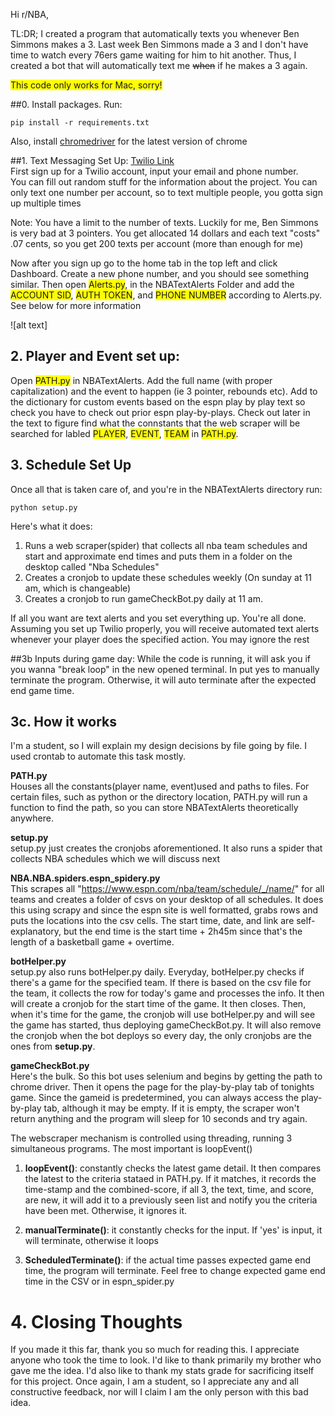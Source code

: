 Hi r/NBA,

TL:DR; I created a program that automatically texts you 
whenever Ben Simmons makes a 3. Last week Ben Simmons made
a 3 and I don't have time to watch every 76ers game waiting 
for him to hit another. Thus, I created a bot that will automatically
text me ~~when~~ if he makes a 3 again.

<span style="background-color: #FFFF00">This code only works for Mac, sorry!</span>

##0. Install packages. Run:

    pip install -r requirements.txt

Also, install [chromedriver](https://chromedriver.chromium.org/downloads) for the latest version of chrome

##1. Text Messaging Set Up: 
[Twilio Link](https://www.twilio.com/)  
First sign up for a Twilio account, input 
your email and phone number.   
You can fill out random stuff for the information about 
the project. You can only text one number per account,
so to text multiple people, you gotta sign up multiple times


Note: You have a limit to the number of texts. Luckily for me,
Ben Simmons is very bad at 3 pointers. You get allocated 14 dollars and each text "costs"
.07 cents, so you get 200 texts per account (more than enough for me)

Now after you sign up go to the home tab in the top left and click Dashboard. 
Create a new phone number, and you should see something similar. Then open <span style="background-color: #FFFF00">Alerts.py</span>,
in the NBATextAlerts Folder and add the <span style="background-color: #FFFF00">ACCOUNT SID</span>, <span style="background-color: #FFFF00">AUTH TOKEN</span>, and <span style="background-color: #FFFF00">PHONE NUMBER</span> 
according to Alerts.py. See below for more information

![alt text]

## 2. Player and Event set up:
Open <span style="background-color: #FFFF00">PATH.py</span> in NBATextAlerts. Add the full name (with proper capitalization) and the event
to happen (ie 3 pointer, rebounds etc). Add to the dictionary for custom events based on the espn play by play text so check you have to check
out prior espn play-by-plays. Check out later in the text to figure find what the connstants that the web scraper will be searched for labled 
<span style="background-color: #FFFF00">PLAYER</span>, <span style="background-color: #FFFF00">EVENT</span>, <span style="background-color: #FFFF00">TEAM</span> in <span style="background-color: #FFFF00">PATH.py</span>.


## 3. Schedule Set Up
Once all that is taken care of, and you're in the NBATextAlerts directory run: 

    python setup.py  
Here's what it does:  

1. Runs a web scraper(spider) that collects all nba team schedules and start and approximate end times and puts them in a folder on the desktop called "Nba Schedules"
2. Creates a cronjob to update these schedules weekly (On sunday at 11 am, which is changeable)
3. Creates a cronjob to run gameCheckBot.py daily at 11 am.
  
If all you want are text alerts and you set everything up. You're all done. Assuming you set up Twilio properly, you will receive automated text alerts whenever your 
player does the specified action. You may ignore the rest

##3b Inputs during game day:
While the code is running, it will ask you if you wanna "break loop" in the new opened terminal. In put yes to manually terminate the program.
Otherwise, it will auto terminate after the expected end game time.


## 3c. How it works
I'm a student, so I will explain my design decisions by file going by file.
I used crontab to automate this task mostly. 

**PATH.py**  
  Houses all the constants(player name, event)used and paths to files. For certain files, such as python or the directory location,
PATH.py will run a function to find the path, so you can store NBATextAlerts theoretically anywhere.

**setup.py**    
setup.py just creates the cronjobs aforementioned. It also runs a spider that collects NBA schedules which we will discuss next

**NBA.NBA.spiders.espn_spidery.py**  
This scrapes all "https://www.espn.com/nba/team/schedule/_/name/" for all teams and creates a folder of csvs
on your desktop of all schedules. It does this using scrapy and since the espn site is well formatted, grabs rows
and puts the locations into the csv cells. The start time, date, and link are self-explanatory, but the end time is
the start time + 2h45m since that's the length of a basketball game + overtime.

**botHelper.py**  
setup.py also runs botHelper.py daily. Everyday, botHelper.py checks if there's a game for the specified team.
If there is based on the csv file for the team, it collects the row for today's game and processes the info. It then will 
create a cronjob for the start time of the game. It then closes. Then, when it's time for the game, the cronjob will use botHelper.py
and will see the game has started, thus deploying gameCheckBot.py. It will also remove the cronjob when the bot deploys so every day, the only cronjobs
are the ones from **setup.py**.

**gameCheckBot.py**  
Here's the bulk. So this bot uses selenium and begins by getting the path to chrome driver. Then it opens the page for the 
play-by-play tab of tonights game. Since the gameid is predetermined, you can always access the play-by-play tab, although 
it may be empty. If it is empty, the scraper won't return anything and the program will sleep for 10 seconds and try again.  

The webscraper mechanism is controlled using threading, running 3 simultaneous programs. The most important is loopEvent()

1. **loopEvent()**: constantly checks the latest game detail. It then compares the latest to the criteria stataed in PATH.py.
If it matches, it records the time-stamp and the combined-score, if all 3, the text, time, and score, are new, it will add it 
   to a previously seen list and notify you the criteria have been met. Otherwise, it ignores it. 
   
2. **manualTerminate()**: it constantly checks for the input. If 'yes' is input, it will terminate, otherwise it loops
3. **ScheduledTerminate()**: if the actual time passes expected game end time, the program will terminate. Feel free to 
   change expected game end time in the CSV or in espn_spider.py

# 4. Closing Thoughts
If you made it this far, thank you so much for reading this. I appreciate anyone who took the time to look. 
I'd like to thank primarily my brother who gave me the idea. I'd also like to thank my stats grade for sacrificing 
itself for this project. Once again, I am a student, so I appreciate any and all constructive feedback, nor will I claim 
I am the only person with this bad idea.


